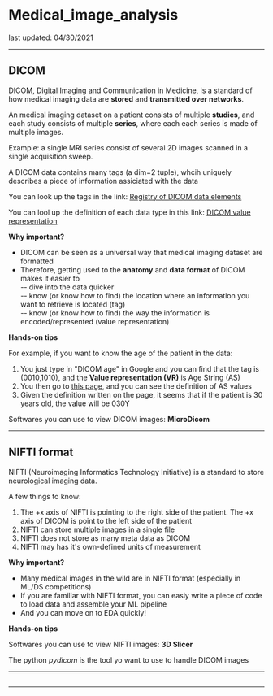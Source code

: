 # Medical_image_analysis

last updated: 04/30/2021

---

## DICOM

DICOM, Digital Imaging and Communication in Medicine, is a standard of how medical imaging data are **stored** and **transmitted over networks**.

An medical imaging dataset on a patient consists of multiple **studies**, and each study consists of multiple **series**, where each each series is made of multiple images.

Example: a single MRI series consist of several 2D images scanned in a single acquisition sweep.

A DICOM data contains many tags (a dim=2 tuple), whcih uniquely describes a piece of information assiciated with the data

You can look up the tags in the link: [Registry of DICOM data elements](http://dicom.nema.org/medical/dicom/2020a/output/chtml/part06/chapter_6.html)

You can lool up the definition of each data type in this link: [DICOM value representation](http://dicom.nema.org/medical/dicom/2020a/output/chtml/part05/sect_6.2.html)
 
**Why important?**
  
- DICOM can be seen as a universal way that medical imaging dataset are formatted
- Therefore, getting used to the **anatomy** and **data format** of DICOM makes it easier to\
  -- dive into the data quicker\
  -- know (or know how to find) the location where an information you want to retrieve is located (tag)\
  -- know (or know how to find) the way the information is encoded/represented (value representation)

**Hands-on tips**

For example, if you want to know the age of the patient in the data:

1. You just type in "DICOM age" in Google and you can find that the tag is (0010,1010), and the **Value representation (VR)** is Age String (AS)
2. You then go to [this page](http://dicom.nema.org/dicom/2013/output/chtml/part05/sect_6.2.html), and you can see the definition of AS values
3. Given the definition written on the page, it seems that if the patient is 30 years old, the value will be 030Y

Softwares you can use to view DICOM images: **MicroDicom**



---
## NIFTI format

NIFTI (Neuroimaging Informatics Technology Initiative) is a standard to store neurological imaging data.

A few things to know:

1. The +x axis of NIFTI is pointing to the right side of the patient. The +x axis of DICOM is point to the left side of the patient
2. NIFTI can store multiple images in a single file
3. NIFTI does not store as many meta data as DICOM
4. NIFTI may has it's own-defined units of measurement

**Why important?**

- Many medical images in the wild are in NIFTI format (especially in ML/DS competitions)
- If you are familiar with NIFTI format, you can easiy write a piece of code to load data and assemble your ML pipeline
- And you can move on to EDA quickly!


**Hands-on tips**

Softwares you can use to view NIFTI images: **3D Slicer**

The python *pydicom* is the tool yo want to use to handle DICOM images



---
## 

****
